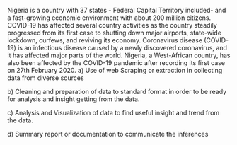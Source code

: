 Nigeria is a country with 37 states - Federal Capital Territory included- and a fast-growing economic environment with about 200 million citizens. COVID-19 has affected several country activities as the country steadily progressed from its first case to shutting down major airports, state-wide lockdown, curfews, and reviving its economy. Coronavirus disease (COVID-19) is an infectious disease caused by a newly discovered coronavirus, and it has affected major parts of the world. Nigeria, a West-African country, has also been affected by the COVID-19 pandemic after recording its first case on 27th February 2020.
a) Use of web Scraping or extraction in collecting data from diverse sources

b) Cleaning and preparation of data to standard format in order to be ready for analysis and insight getting from the data.

c) Analysis and Visualization of data to find useful insight and trend from the data.

d) Summary report or documentation to communicate the inferences
